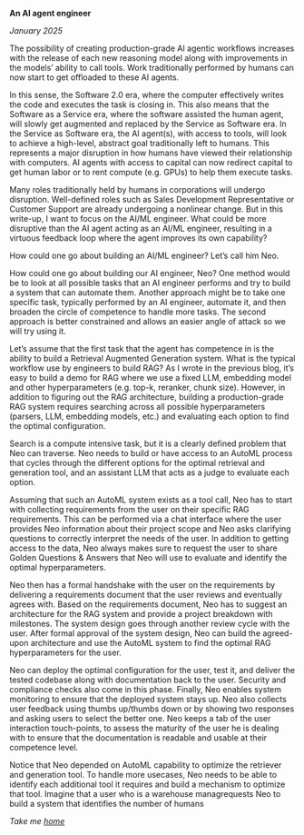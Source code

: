 **An AI agent engineer**

*January 2025*

The possibility of creating production-grade AI agentic workflows increases with the release of each new reasoning model along with improvements in the models’ ability to call tools. Work traditionally performed by humans can now start to get offloaded to these AI agents. 

In this sense, the Software 2.0 era, where the computer effectively writes the code and executes the task is closing in. This also means that the Software as a Service era, where the software assisted the human agent, will slowly get augmented and replaced by the Service as Software era. In the Service as Software era, the AI agent(s), with access to tools, will look to achieve a high-level, abstract goal traditionally left to humans. This represents a major disruption in how humans have viewed their relationship with computers. AI agents with access to capital can now redirect capital to get human labor or to rent compute (e.g. GPUs) to help them execute tasks. 

Many roles traditionally held by humans in corporations will undergo disruption. Well-defined roles such as Sales Development Representative or Customer Support are already undergoing a nonlinear change. But in this write-up, I want to focus on the AI/ML engineer. What could be more disruptive than the AI agent acting as an AI/ML engineer, resulting in a virtuous feedback loop where the agent improves its own capability? 

How could one go about building an AI/ML engineer? Let’s call him Neo.

How could one go about building our AI engineer, Neo? One method would be to look at all possible tasks that an AI engineer performs and try to build a system that can automate them. Another approach might be to take one specific task, typically performed by an AI engineer, automate it, and then broaden the circle of competence to handle more tasks. The second approach is better constrained and allows an easier angle of attack so we will try using it. 

Let’s assume that the first task that the agent has competence in is the ability to build a Retrieval Augmented Generation system. What is the typical workflow use by engineers to build RAG? As I wrote in the previous blog, it’s easy to build a demo for RAG where we use a fixed LLM, embedding model and other hyperparameters (e.g. top-k, reranker, chunk size). However, in addition to figuring out the RAG architecture, building a production-grade RAG system requires searching across all possible hyperparameters (parsers, LLM, embedding models, etc.) and evaluating each option to find the optimal configuration. 

Search is a compute intensive task, but it is a clearly defined problem that Neo can traverse. Neo needs to build or have access to an AutoML process that cycles through the different options for the optimal retrieval and generation tool, and an assistant LLM that acts as a judge to evaluate each option. 

Assuming that such an AutoML system exists as a tool call, Neo has to start with collecting requirements from the user on their specific RAG requirements. This can be performed via a chat interface where the user provides Neo information about their project scope and Neo asks clarifying questions to correctly interpret the needs of the user. In addition to getting access to the data, Neo always makes sure to request the user to share Golden Questions & Answers that Neo will use to evaluate and identify the optimal hyperparameters. 

Neo then has a formal handshake with the user on the requirements by delivering a requirements document that the user reviews and eventually agrees with. Based on the requirements document, Neo has to suggest an architecture for the RAG system and provide a project breakdown with milestones. The system design goes through another review cycle with the user. After formal approval of the system design, Neo can build the agreed-upon architecture and use the AutoML system to find the optimal RAG hyperparameters for the user. 

Neo can deploy the optimal configuration for the user, test it, and deliver the tested codebase along with documentation back to the user. Security and compliance checks also come in this phase. Finally, Neo enables system monitoring to ensure that the deployed system stays up. Neo also collects user feedback using thumbs up/thumbs down or by showing two responses and asking users to select the better one. Neo keeps a tab of the user interaction touch-points, to assess the maturity of the user he is dealing with to ensure that the documentation is readable and usable at their competence level.

Notice that Neo depended on AutoML capability to optimize the retriever and generation tool. To handle more usecases, Neo needs to be able to identify each additional tool it requires and build a mechanism to optimize that tool. Imagine that a user who is a warehouse managrequests Neo to build a system that identifies the number of humans 

*Take me [home](https://sameeurrehman.com/)* 
